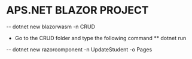 # APS.NET BLAZOR PROJECT

-- dotnet new blazorwasm -n CRUD

- Go to the CRUD folder and type the following command
  ** dotnet run

-- dotnet new razorcomponent -n UpdateStudent -o Pages